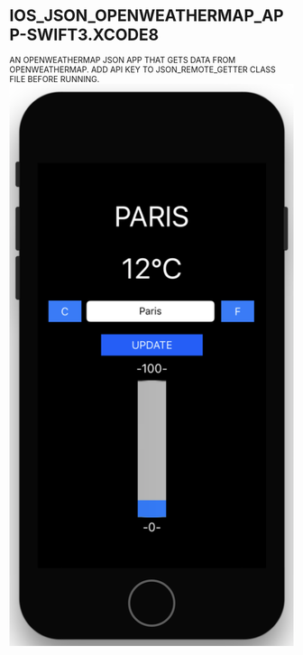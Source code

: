 # IOS_JSON_OPENWEATHERMAP_APP-SWIFT3.XCODE8
AN OPENWEATHERMAP JSON APP THAT GETS DATA FROM OPENWEATHERMAP. 
ADD API KEY TO JSON_REMOTE_GETTER CLASS FILE BEFORE RUNNING. 
![ScreenShot](WHAT_TEMP.png)

